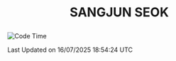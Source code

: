 <h1>
 <p align="center">
   SANGJUN SEOK
 </p>
</h1>

<!--START_SECTION:waka-->
![Code Time](http://img.shields.io/badge/Code%20Time-4%2C503%20hrs%202%20mins-blue)


 Last Updated on 16/07/2025 18:54:24 UTC
<!--END_SECTION:waka-->
